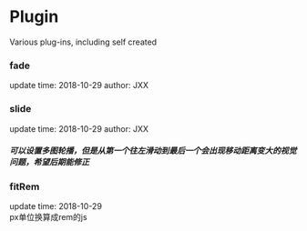 # Plugin
Various plug-ins, including self created

### fade
update time: 2018-10-29
author: JXX

### slide
update time: 2018-10-29
author: JXX
##### 可以设置多图轮播，但是从第一个往左滑动到最后一个会出现移动距离变大的视觉问题，希望后期能修正

### fitRem
update time: 2018-10-29  
px单位换算成rem的js